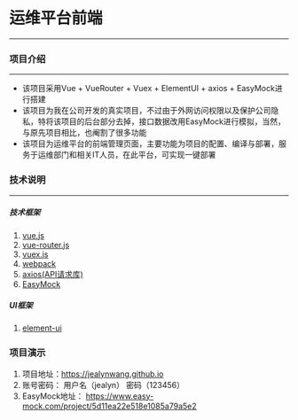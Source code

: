 # 运维平台前端
-------------------

### 项目介绍
-------------------
- 该项目采用Vue + VueRouter + Vuex + ElementUI + axios + EasyMock进行搭建
- 该项目为我在公司开发的真实项目，不过由于外网访问权限以及保护公司隐私，特将该项目的后台部分去掉，接口数据改用EasyMock进行模拟，当然，与原先项目相比，也阉割了很多功能
- 该项目为运维平台的前端管理页面，主要功能为项目的配置、编译与部署，服务于运维部门和相关IT人员，在此平台，可实现一键部署

### 技术说明
-------------------

##### 技术框架
1. <a href="https://cn.vuejs.org/v2/guide/installation.html" target="_blank">vue.js</a>
2. <a href="https://router.vuejs.org/zh-cn/essentials/getting-started.html" target="_blank">vue-router.js</a>
3. <a href="https://vuex.vuejs.org/zh-cn/" target="_blank">vuex.js</a>
4. <a href="https://webpack.js.org/configuration/" target="_blank">webpack</a>
5. <a href="https://github.com/axios/axios" target="_blank">axios(API请求库)</a>
6. <a href="https://www.easy-mock.com/" target="_blank">EasyMock</a>

##### UI框架
1. <a href="http://element-cn.eleme.io/#/zh-CN/component/changelog" target="_blank">element-ui</a>

### 项目演示
1. 项目地址：<a href="https://jealynwang.github.io" target="_blank">https://jealynwang.github.io</a>
2. 账号密码： 用户名（jealyn） 密码（123456）
3. EasyMock地址： <a href="https://www.easy-mock.com/project/5d11ea22e518e1085a79a5e2" target="_blank">https://www.easy-mock.com/project/5d11ea22e518e1085a79a5e2</a>
